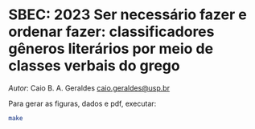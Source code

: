 # SBEC: 2023 Ser necessário fazer e ordenar fazer: classificadores gêneros literários por meio de classes verbais do grego

*Autor*: Caio B. A. Geraldes [<caio.geraldes@usp.br>](mailto:caio.geraldes@usp.br)

Para gerar as figuras, dados e pdf, executar:

```bash
make
```

